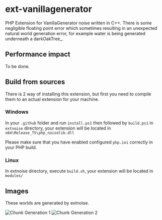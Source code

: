 # ext-vanillagenerator
PHP Extension for VanillaGenerator noise written in C++. There is some negligible floating point error which sometimes
resulting in an unexpected natural world generation error, for example water is being generated underneath a darkOakTree_.

## Performance impact
To be done.
<!-- 
TODO: Measure the time to execute Random and other noise classes.
-->

## Build from sources
There is 2 way of installing this extension, but first you need to compile them to an actual extension for your machine.

### Windows
In your `.github` folder and run `install.ps1` then followed by `build.ps1` in `extnoise` directory,
your extension will be located in `x64\Release_TS\php_noiselib.dll`

Please make sure that you have enabled configured `php.ini` correctly in your PHP build.

### Linux
In extnoise directory, execute `build.sh`, your extension will be located in `modules/`

## Images
These worlds are generated by extnoise.

![Chunk Generation 1](https://cdn.discordapp.com/attachments/512987829970665482/846261229009764372/unknown.png)
![Chunk Generation 2](https://cdn.discordapp.com/attachments/512987829970665482/846262473379282964/unknown.png)
